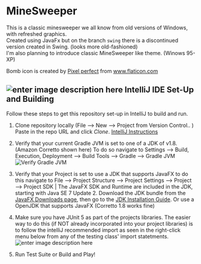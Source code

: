 # MineSweeper
This is a classic minesweeper we all know from old versions of Windows, with refreshed graphics.<br> 
Created using JavaFx but on the branch <code>swing</code> there is a discontinued version created 
in Swing. (looks more old-fashioned)<br> 
I'm also planning to introduce classic MineSweeper like theme. (Winows 95-XP)

<p> Bomb icon is created by 
<a href="https://www.flaticon.com/authors/pixel-perfect ">Pixel perfect</a>
 from <a href="http://www.flaticon.com/">www.flaticon.com</a></p>


## ![enter image description here](https://res.cloudinary.com/canonical/image/fetch/f_auto,q_auto,fl_sanitize,w_60,h_60/https://dashboard.snapcraft.io/site_media/appmedia/2017/11/icon_CE_256_2Qe5uEl.png) IntelliJ IDE Set-Up and Building 
Follow these steps to get this repository set-up in IntelliJ to build and run. 

1. Clone repository locally (File --> New --> Project from Version Control.. )
	Paste in the repo URL and click *Clone*.
			<a href="https://www.youtube.com/watch?v=aBVOAnygcZw&t=76s&ab_channel=IntelliJIDEAbyJetBrains">IntelliJ Instructions </a>

2. Verify that your current Gradle JVM is set to one of a JDK of v1.8. (Amazon Corretto shown here) To do so navigate to Settings --> Build, Execution, Deployment --> Build Tools --> Gradle --> Gradle JVM ![Verify Gradle JVM](https://i.imgur.com/ASq5Fhu.png)

3.  Verify that your Project is set to use a JDK that supports JavaFX to do this navigate to File --> Project Structure --> Project Settings --> Project --> Project SDK  |  The JavaFX SDK and Runtime are included in the JDK, starting with Java SE 7 Update 2. Download the JDK bundle from the [JavaFX Downloads page](http://www.oracle.com/technetwork/java/javafx/downloads/index.html), then go to the [JDK Installation Guide](http://docs.oracle.com/javase/7/docs/webnotes/install/windows/jdk-installation-windows.html). Or use a OpenJDK that supports JavaFX (Corretto 1.8 works fine)

4. Make sure you have JUnit 5 as part of the projects libraries. The easier way to do this (if NOT already incorporated into your project libraries) is to follow the intelliJ recommended import as seen in the right-click menu below from any of the testing class' import statetments. <br />
![enter image description here](https://i.imgur.com/GjdKocp.png)

5. Run Test Suite or Build and Play! 
